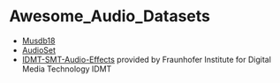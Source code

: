 # Awesome_Audio_Datasets

- [Musdb18](https://sigsep.github.io/datasets/musdb.html)
- [AudioSet](https://research.google.com/audioset/)
- [IDMT-SMT-Audio-Effects](https://www.idmt.fraunhofer.de/en/business_units/m2d/smt/audio_effects.html) provided by Fraunhofer Institute for Digital Media Technology IDMT
